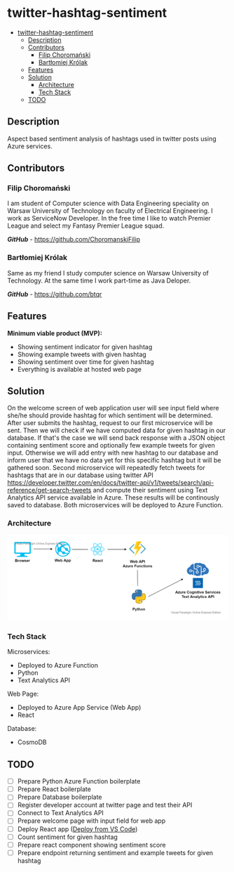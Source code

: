 # twitter-hashtag-sentiment

- [twitter-hashtag-sentiment](#twitter-hashtag-sentiment)
  - [Description](#description)
  - [Contributors](#contributors)
    - [Filip Choromański](#filip-choromański)
    - [Bartłomiej Królak](#bartłomiej-królak)
  - [Features](#features)
  - [Solution](#solution)
    - [Architecture](#architecture)
    - [Tech Stack](#tech-stack)
  - [TODO](#todo)


## Description
Aspect based sentiment analysis of hashtags used in twitter posts using Azure services.

## Contributors

### Filip Choromański
I am student of Computer science with Data Engineering speciality on Warsaw University of Technology on faculty of Electrical Engineering. I work as ServiceNow Developer. In the free time I like to watch Premier League and select my Fantasy Premier League squad.

***GitHub*** - https://github.com/ChoromanskiFilip

### Bartłomiej Królak
Same as my friend I study computer science on Warsaw University of Technology. At the same time I work part-time as Java Deloper.

***GitHub*** - https://github.com/btqr

## Features
**Minimum viable product (MVP):**
- Showing sentiment indicator for given hashtag
- Showing example tweets with given hashtag
- Showing sentiment over time for given hashtag
- Everything is available at hosted web page

## Solution
On the welcome screen of web application user will see input field where she/he should provide hashtag for which sentiment will be determined. After user submits the hashtag, request to our first microservice will be sent. Then we will check if we have computed data for given hashtag in our database. If that's the case we will send back response with a JSON object containing sentiment score and optionally few example tweets for given input. Otherwise we will add entry with new hashtag to our database and inform user that we have no data yet for this specific hashtag but it will be gathered soon. Second microservice will repeatedly fetch tweets for hashtags that are in our database using twitter API https://developer.twitter.com/en/docs/twitter-api/v1/tweets/search/api-reference/get-search-tweets and compute their sentiment using Text Analytics API service available in Azure. These results will be continously saved to database. Both microservices will be deployed to Azure Function.
### Architecture
![Application Archtecture Diagram](pics/architecture-twitter-hashtag-sentiment.png)

### Tech Stack

Microservices:
- Deployed to Azure Function
- Python
- Text Analytics API

Web Page:
- Deployed to Azure App Service (Web App)
- React

Database:
- CosmoDB

## TODO
- [ ] Prepare Python Azure Function boilerplate
- [ ] Prepare React boilerplate
- [ ] Prepare Database boilerplate
- [ ] Register developer account at twitter page and test their API
- [ ] Connect to Text Analytics API
- [ ] Prepare welcome page with input field for web app
- [ ] Deploy React app ([Deploy from VS Code](https://azure.microsoft.com/pl-pl/resources/videos/build-and-deply-nodejs-and-react-apps-with-vscode-appservice-and-cosmosdb/))
- [ ] Count sentiment for given hashtag
- [ ] Prepare react component showing sentiment score
- [ ] Prepare endpoint returning sentiment and example tweets for given hashtag
